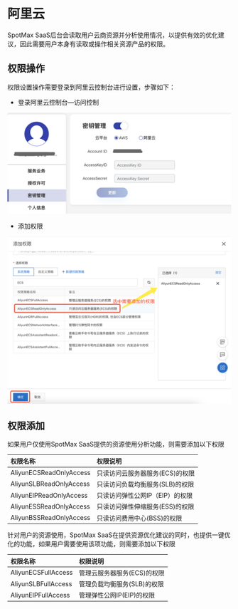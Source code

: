 # 阿里云

SpotMax SaaS后台会读取用户云商资源并分析使用情况，以提供有效的优化建议，因此需要用户本身有读取或操作相关资源产品的权限。

## 权限操作

权限设置操作需要登录到阿里云控制台进行设置，步骤如下：

* 登录阿里云控制台—访问控制

![](../../.gitbook/assets/image%20%28134%29.png)

* 添加权限

![](../../.gitbook/assets/image%20%28136%29.png)

## 权限添加

如果用户仅使用SpotMax SaaS提供的资源使用分析功能，则需要添加以下权限

| 权限名称 | 权限说明 |
| :--- | :--- |
| AliyunECSReadOnlyAccess | 只读访问云服务器服务\(ECS\)的权限 |
| AliyunSLBReadOnlyAccess | 只读访问负载均衡服务\(SLB\)的权限 |
| AliyunEIPReadOnlyAccess | 只读访问弹性公网IP（EIP）的权限 |
| AliyunESSReadOnlyAccess | 只读访问弹性伸缩服务\(ESS\)的权限 |
| AliyunBSSReadOnlyAccess | 只读访问费用中心\(BSS\)的权限 |

针对用户的资源使用，SpotMax SaaS在提供资源优化建议的同时，也提供一键优化的功能，如果用户需要使用该项功能，则需要添加以下权限

| 权限名称 | 权限说明 |
| :--- | :--- |
| AliyunECSFullAccess | 管理云服务器服务\(ECS\)的权限 |
| AliyunSLBFullAccess | 管理负载均衡服务\(SLB\)的权限 |
| AliyunEIPFullAccess | 管理弹性公网IP\(EIP\)的权限 |

